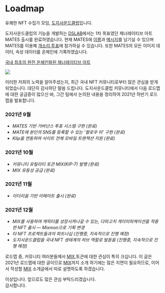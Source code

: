 # Loadmap

유쾌한 NFT 수집가 모임, [도지사운드클럽](../)입니다.

도지사운드클럽의 기능을 개발하는 [DSLAB](dslab.md)에서는 1차 목표였던 제너레이티브 아트 MATES 출시를 완료하였습니다. 현재 MATES에 [이름](http://dogesound.club/activity/matename)과 [메시지](http://dogesound.club/activity/matemessage)를 남기실 수 있으며 MATES를 이용해 [개소리 투표](http://dogesound.club/activity/dogesound)에 참가하실 수 있습니다. 또한 MATES의 모든 이미지 데이터, 속성 데이터를 온체인에 기록하였습니다.

[국내 최초의 완전 온체인화된 제너레이티브 아트](https://medium.com/dogesoundclub/on-chain-dsc-mates-21-aug-2021-f57f7343fbd9)

![](https://miro.medium.com/max/700/0\*Z-MMxYj58Zoc9yPY)

이러한 저희의 노력을 알아주셨는지, 최근 국내 NFT 커뮤니티로부터 많은 관심을 받게 되었습니다. 대단히 감사하단 말씀 드립니다. 도지사운드클럽 커뮤니티에서 다음 로드맵에 대한 궁금증이 많으신 바, 그간 팀에서 논의된 내용을 정리하여 2021년 하반기 로드맵을 발표합니다.

### 2021년 9월 <a href="#6fb9" id="6fb9"></a>

* _MATES 기반 거버넌스 투표 시스템 구현 (완료)_
* _MATE에 본인의 SNS를 등록할 수 있는 ‘팔로우 미’ 구현 (완료)_
* _Klip을 연동하여 사이트 전체 모바일 트랜잭션 지원 (완료)_

### 2021년 10월 <a href="#4894" id="4894"></a>

* _커뮤니티 유틸리티 토큰 MIX(KIP-7) 발행 (완료)_
* _MIX 유동성 공급 (완료)_

### 2021년 11월 <a href="#0010" id="0010"></a>

* _이더리움 기반 이메이트 출시 (완료)_

### 2021년 12월 <a href="#ce1e" id="ce1e"></a>

* _MIX를 사용하여 캐릭터를 성장시켜나갈 수 있는, 다마고치 게이미피케이션을 적용한 NFT 출시 — Mixmon으로 기획 변경_
* _타 NFT 프로젝트들과의 파트너십 (진행중, 지속적으로 진행 예정)_
* _도지사운드클럽을 국내 NFT 생태계의 허브 역할로 발돋움 (진행중, 지속적으로 진행 예정)_

로드맵 중, 커뮤니티 여러분들께서 [MIX ](https://app.gitbook.com/s/7mSAOfZsYKEYxDPnyj5i/)토큰에 대한 관심이 특히 크십니다. 이 글은 2021년 로드맵에 대한 글이므로 [MIX](https://app.gitbook.com/s/7mSAOfZsYKEYxDPnyj5i/)까지 소개 하기에는 많은 지면이 필요하므로, 이어서 작성할 [MIX](https://app.gitbook.com/s/7mSAOfZsYKEYxDPnyj5i/) 소개글에서 따로 설명하도록 하겠습니다.

이상입니다. 앞으로도 많은 관심 부탁드리겠습니다.\
감사합니다.
